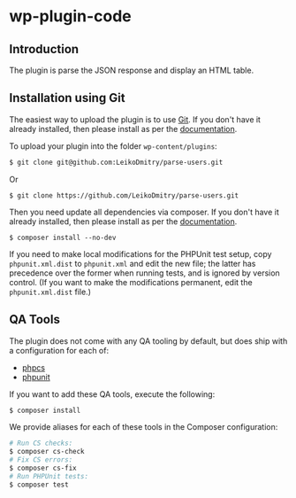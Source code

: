 # wp-plugin-code

## Introduction

The plugin is parse the JSON response and display an HTML table.

## Installation using Git

The easiest way to upload the plugin is to use
[Git](https://git-scm.com/). If you don't have it already installed,
then please install as per the [documentation](https://git-scm.com/downloads).

To upload your plugin into the folder `wp-content/plugins`:

```bash
$ git clone git@github.com:LeikoDmitry/parse-users.git
```

Or
```
$ git clone https://github.com/LeikoDmitry/parse-users.git
```

Then you need update all dependencies via composer. If you don't have it already installed,
then please install as per the [documentation](https://getcomposer.org/doc/00-intro.md).

```
$ composer install --no-dev
```

If you need to make local modifications for the PHPUnit test setup, copy
`phpunit.xml.dist` to `phpunit.xml` and edit the new file; the latter has
precedence over the former when running tests, and is ignored by version
control. (If you want to make the modifications permanent, edit the
`phpunit.xml.dist` file.)

## QA Tools

The plugin does not come with any QA tooling by default, but does ship with
a configuration for each of:

- [phpcs](https://github.com/squizlabs/php_codesniffer)
- [phpunit](https://phpunit.de)

If you want to add these QA tools, execute the following:

```bash
$ composer install
```

We provide aliases for each of these tools in the Composer configuration:

```bash
# Run CS checks:
$ composer cs-check
# Fix CS errors:
$ composer cs-fix
# Run PHPUnit tests:
$ composer test
```
